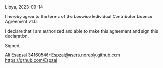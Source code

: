 Libya, 2023-09-14

I hereby agree to the terms of the Leewise Individual Contributor License
Agreement v1.0.

I declare that I am authorized and able to make this agreement and sign this
declaration.

Signed,

Ali Esapzai 34160546+Espzai@users.noreply.github.com https://github.com/Espzai

